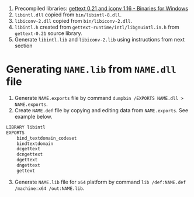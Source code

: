 1. Precompiled libraries: [gettext 0.21 and iconv 1.16 - Binaries for Windows](https://mlocati.github.io/articles/gettext-iconv-windows.html)
2. `libintl.dll` copied from `bin/libintl-8.dll`.
3. `libiconv-2.dll` copied from `bin/libiconv-2.dll`.
4. `libintl.h` created from `gettext-runtime/intl/libgnuintl.in.h` from `gettext-0.21` source library.
5. Generate `libintl.lib` and `libiconv-2.lib` using instructions from next section

# Generating `NAME.lib` from `NAME.dll` file

1. Generate `NAME.exports` file by command `dumpbin /EXPORTS NAME.dll > NAME.exports`.
2. Create `NAME.def` file by copying and editing data from `NAME.exports`. See example below.
```txt
LIBRARY libintl
EXPORTS
    bind_textdomain_codeset
    bindtextdomain
    dcgettext
    dcngettext
    dgettext
    dngettext
    gettext
```
3. Generate `NAME.lib` file for `x64` platform by command `lib /def:NAME.def /machine:x64 /out:NAME.lib`.
